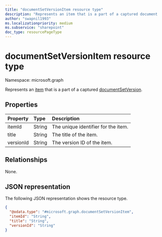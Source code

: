 ```yaml
---
title: "documentSetVersionItem resource type"
description: "Represents an item that is a part of a captured document set version."
author: "swapnil1993"
ms.localizationpriority: medium
ms.subservice: "sharepoint"
doc_type: resourcePageType
---
```


# documentSetVersionItem resource type

Namespace: microsoft.graph

Represents an [item](../resources/listitem.md) that is a part of a captured [documentSetVersion](../resources/documentsetversion.md).

## Properties
|Property|Type|Description|
|:---|:---|:---|
|itemId|String| The unique identifier for the item. |
|title|String| The title of the item. |
|versionId|String| The version ID of the item.|

## Relationships
None.

## JSON representation
The following JSON representation shows the resource type.
<!-- {
  "blockType": "resource",
  "@odata.type": "microsoft.graph.documentSetVersionItem"
}
-->
``` json
{
  "@odata.type": "#microsoft.graph.documentSetVersionItem",
  "itemId": "String",
  "title": "String",
  "versionId": "String"
}
```


